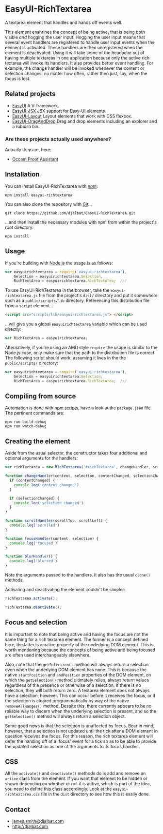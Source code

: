 # EasyUI-RichTextarea

A textarea element that handles and hands off events well.

This element enshrines the concept of being active, that is being both visible *and* hogging the user input. Hogging the user input means that several event handlers are registered to handle user input events when the element is activated. These handlers are then unregistered when the element is deactivated. Using it will take some of the headache out of having multiple textareas in one application because only the active rich textarea will invoke its handlers. It also provides better event handling. For example, the change handler will be invoked whenever the content or selection changes, no matter how often, rather then just, say, when the focus is lost.

## Related projects

- [EasyUI](https://github.com/djalbat/EasyUI) A V-framework.
- [EasyUI-JSX](https://github.com/djalbat/EasyUI-JSX) JSX support for Easy-UI elements.
- [EasyUI-Layout](https://github.com/djalbat/EasyUI-Layout) Layout elements that work with CSS flexbox.
- [EasyUI-DragAndDrop](https://github.com/djalbat/EasyUI-DragAndDrop) Drag and drop elements including an explorer and a rubbish bin.

### Are these projects actually used anywhere?

Actually they are, here:

- [Occam Proof Assistant](http://djalbat.com/occam)

## Installation

You can install EasyUI-RichTextarea with [npm](https://www.npmjs.com/):

    npm install easyui-richtextarea

You can also clone the repository with [Git](https://git-scm.com/)...

    git clone https://github.com/djalbat/EasyUI-RichTextarea.git

...and then install the necessary modules with npm from within the project's root directory:

    npm install

## Usage

If you're building with [Node.js](http://nodejs.org) the usage is as follows:

```js
var easyuirichtextarea = require('easyui-richtextarea'),
    Selection = easyuirichtextarea.Selection,
    RichTextArea = easyuirichtextarea.RichTextArea;  ///
```

To use EasyUI-RichTextarea in the browser, take the `easyui-richtextarea.js` file from the project's `dist/` directory and put it somewhere such as a `public/scripts/lib` directory. Referencing this distribution file from a `script` element...

```html
<script src="scripts/lib/easyui-richtextarea.js"> </script>
```

...will give you a global `easyuirichtextarea` variable which can be used directly:

```js
var RichTextArea = easyuirichtextarea;
```

Alternatively, if you're using an AMD style `require` the usage is similar to the Node.js case, only make sure that the path to the distribution file is correct. The following script should work, assuming it lives in the the `public/scripts/` directory:

```js
var easyuirichtextarea = require('easyui-richtextarea'),
    Selection = easyuirichtextarea.Selection,
    RichTextArea = easyuirichtextarea.RichTextArea;  ///
```

## Compiling from source

Automation is done with [npm scripts](https://docs.npmjs.com/misc/scripts), have a look at the `package.json` file. The pertinent commands are:

    npm run build-debug
    npm run watch-debug

## Creating the element

Aside from the usual selector, the constructor takes four additional and optional arguments for the handlers:

```js
var richTextarea = new RichTextarea('#richTextarea', changeHandler, scrollHandler, focusHandler, blurHandler);

function changeHandler(content, selection, contentChanged, selectionChanged) {
  if (contentChanged) {
    console.log('content changed')
  }

  if (selectionChanged) {
    console.log('selection changed')
  }
}

function scrollHandler(scrollTop, scrollLeft) {
  console.log('scrolled')
}

function focusHandler(content, selection) {
  console.log('focused')
}

function blurHandler() {
  console.log('blurred')
}
```

Note the arguments passed to the handlers. It also has the usual `clone()` methods.

Activating and deactivating the element couldn't be simpler:

```js
richTextarea.activate();

richTextarea.deactivate();
```

## Focus and selection

It is important to note that being active and having the focus are not the same thing for a rich textarea element. The former is a concept defined here, the latter is a native property of the underlying DOM element. This is worth mentioning because the concepts of being active and being focused are often used interchangeably elsewhere.

Also, note that the `getSelection()` method will always return a selection even when the underlying DOM element has none. This is because the native `startPosition` and `endPosition` properties of the DOM element, on which the `getSelection()` method ultimately relies, always return values regardless of the presence or otherwise of a selection. If there is no selection, they will both return zero. A textarea element does not always have a selection, however. This can occur before it receives the focus, or if the selection is cleared programmatically by way of the native `removeAllRanges()` method. Despite this, there currently appears to be no reliable way to discern when the underlying selection is present, and so the `getSelection()` method will always return a selection object.

Some good news is that the selection is unaffected by focus. Bear in mind, however, that a selection is not updated until the tick after a DOM element in question receives the focus. For this reason, the rich textarea element will defer the handing off of a 'focus' event for a tick so as to be able to provide the updated selection as one of the arguments to its focus handler.

## CSS

All the `activate()` and `deactivate()` methods do is add and remove an `active` class from the element. If you want that element to be hidden or shown depending on whether or not it is active, which is part of the idea, you need to define this class accordingly. Look at the `easyui-richtextarea.css` file in the `dist` directory to see how this is easily done.

## Contact

- james.smith@djalbat.com
- http://djalbat.com
